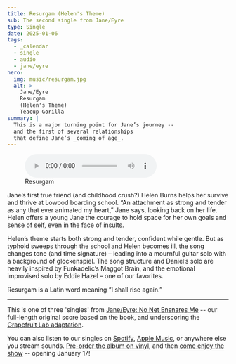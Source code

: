 ```yaml
---
title: Resurgam (Helen's Theme)
sub: The second single from Jane/Eyre
type: Single
date: 2025-01-06
tags:
  - _calendar
  - single
  - audio
  - jane/eyre
hero:
  img: music/resurgam.jpg
  alt: >
    Jane/Eyre
    Resurgam
    (Helen's Theme)
    Teacup Gorilla
summary: |
  This is a major turning point for Jane’s journey --
  and the first of several relationships
  that define Jane’s _coming of age_.
---
```


<figure>
  <audio
    controls
    preload
    src="/assets/files/jane/3-resurgam.mp3"
  ></audio>
  <figcaption>Resurgam</figcaption>
</figure>

Jane’s first true friend (and childhood crush?) Helen Burns helps her survive and thrive at Lowood boarding school. “An attachment as strong and tender as any that ever animated my heart,” Jane says, looking back on her life. Helen offers a young Jane the courage to hold space for her own goals and sense of self, even in the face of insults.

Helen’s theme starts both strong and tender, confident while gentle. But as typhoid sweeps through the school and Helen becomes ill, the song changes tone (and time signature) – leading into a mournful guitar solo with a background of glockenspiel. The song structure and Daniel’s solo are heavily inspired by Funkadelic’s Maggot Brain, and the emotional improvised solo by Eddie Hazel – one of our favorites.

Resurgam is a Latin word meaning “I shall rise again.”

------

This is one of three 'singles' from
[Jane/Eyre: No Net Ensnares Me](/albums/jane-eyre/) --
our full-length original score based on the book,
and underscoring
the [Grapefruit Lab adaptation](/theater/janeeyre/2025/).

You can also listen to our singles
on [Spotify](https://open.spotify.com/album/6bM0wixKcszqPkVBH3k0I1),
[Apple Music](https://music.apple.com/us/album/resurgam-helens-theme-single/1785110053),
or anywhere else you stream sounds.
[Pre-order the album on vinyl](https://buy.stripe.com/dR6bKTcc13Vx3ni28e),
and then
[come enjoy the show](https://grapefruitlab.com/shows/jane-eyre-2025/) --
opening January 17!
